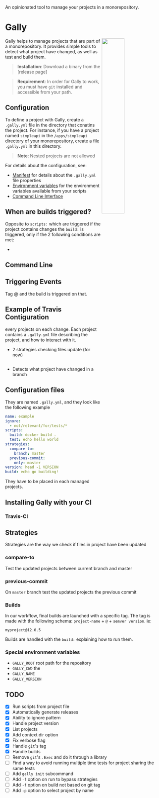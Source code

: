 An opinionated tool to manage your projects in a monorepository.

# Gally

<img align="right" src="https://user-images.githubusercontent.com/747/49454572-b0c3e600-f7e5-11e8-9be3-3feadfff1a52.jpeg" width="38%">

Gally helps to manage projects that are part of a monorepository. It provides
simple tools to detect what project have changed, as well as test and build
them.

> **Installation**: Download a binary from the [release page]

> **Requirement**: In order for Gally to work, you must have `git` installed
  and accessible from your path.

## Configuration

To define a project with Gally, create a `.gally.yml` file in the directory
that conatins the project. For instance, if you have a project named
`simpleapi` in the `/apps/simpleapi` directory of your monorepository, create
a file `.gally.yml` in this directory.

> **Note**: Nested projects are not allowed

For details about the configuration, see:

- [Manifest](docs/MANIFEST.md) for details about the `.gally.yml` file
  properties
- [Environment variables](docs/VARIABLES.md) for the environment variables
  available from your scripts
- [Command Line Interface](docs/COMMAND.md)

## When are builds triggered?

Opposite to `scripts:` which are triggered if the project contains changes
the `build:` is triggered, only if the 2 following conditions are met:

- 

## Command Line

## Triggering Events

Tag <project>@<version> and the build is triggered on that.

## Example of Travis Contiguration

every projects on each change. Each project contains a `.gally.yml` file
describing the project, and how to interact with it.


- 2 strategies checking files update (for now)

## 

- Detects what project have changed in a branch

## Configuration files

They are named `.gally.yml`, and they look like the following example

```yml
name: example
ignore:
  - not/relevant/for/tests/*
scripts:
  build: docker build .
  test: echo hello world
strategies:
  compare-to:
    branch: master
  previous-commit:
    only: master
version: head -1 VERSION
build: echo go building!
```

They have to be placed in each managed projects.

## Installing Gally with your CI

### Travis-CI


## Strategies

Strategies are the way we check if files in project have been updated

### compare-to

Test the updated projects between current branch and master

### previous-commit

On `master` branch test the updated projects the previous commit

### Builds

In our workflow, final builds are launched with a specific tag. The tag is made
with the following schema: `project-name` + `@` + `semver version`. ie:

```
myproject@12.0.5
```

Builds are handled with the `build:` explaining how to run them.

### Special environment variables

- `GALLY_ROOT` root path for the repository
- `GALLY_CWD` the 
- `GALLY_NAME`
- `GALLY_VERSION`


## TODO

- [x] Run scripts from project file
- [x] Automatically generate releases
- [x] Ability to ignore pattern
- [x] Handle project version
- [x] List projects
- [x] Add context dir option
- [x] Fix verbose flag
- [x] Handle `git`'s tag
- [x] Handle builds
- [ ] Remove `git`'s `.Exec` and do it through a library
- [ ] Find a way to avoid running multiple time tests for project sharing the same tests
- [ ] Add `gally init` subcommand
- [ ] Add `-f` option on run to bypass strategies
- [ ] Add `-f` option on build not based on git tag
- [ ] Add `-p` option to select project by name
